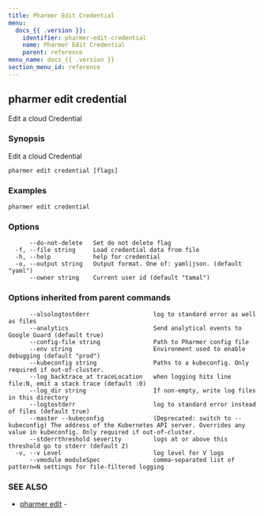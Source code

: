 ```yaml
---
title: Pharmer Edit Credential
menu:
  docs_{{ .version }}:
    identifier: pharmer-edit-credential
    name: Pharmer Edit Credential
    parent: reference
menu_name: docs_{{ .version }}
section_menu_id: reference
---
```

## pharmer edit credential

Edit a cloud Credential

### Synopsis

Edit a cloud Credential

```
pharmer edit credential [flags]
```

### Examples

```
pharmer edit credential
```

### Options

```
      --do-not-delete   Set do not delete flag
  -f, --file string     Load credential data from file
  -h, --help            help for credential
  -o, --output string   Output format. One of: yaml|json. (default "yaml")
      --owner string    Current user id (default "tamal")
```

### Options inherited from parent commands

```
      --alsologtostderr                  log to standard error as well as files
      --analytics                        Send analytical events to Google Guard (default true)
      --config-file string               Path to Pharmer config file
      --env string                       Environment used to enable debugging (default "prod")
      --kubeconfig string                Paths to a kubeconfig. Only required if out-of-cluster.
      --log_backtrace_at traceLocation   when logging hits line file:N, emit a stack trace (default :0)
      --log_dir string                   If non-empty, write log files in this directory
      --logtostderr                      log to standard error instead of files (default true)
      --master --kubeconfig              (Deprecated: switch to --kubeconfig) The address of the Kubernetes API server. Overrides any value in kubeconfig. Only required if out-of-cluster.
      --stderrthreshold severity         logs at or above this threshold go to stderr (default 2)
  -v, --v Level                          log level for V logs
      --vmodule moduleSpec               comma-separated list of pattern=N settings for file-filtered logging
```

### SEE ALSO

* [pharmer edit](/docs/reference/pharmer_edit.md)	 - 

